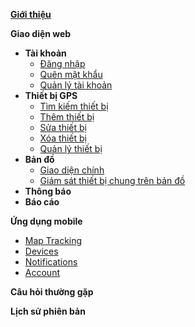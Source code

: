 [**Giới thiệu** ](vi/modules/get-started/)

**Giao diện web**
   * **Tài khoản**
     * [Đăng nhập](vi/modules/web-interface/users/login/)
     * [Quên mật khẩu](vi/modules/web-interface/users/forget-password/)
     * [Quản lý tài khoản](vi/modules/web-interface/users/account-management/) 
  * **Thiết bị GPS**
     * [Tìm kiếm thiết bị](vi/modules/web-interface/devices/search-device/)
     * [Thêm thiết bị](vi/modules/web-interface/devices/add-device/)
     * [Sửa thiết bị ](vi/modules/web-interface/devices/edit-device/)
     * [Xóa thiết bị ](vi/modules/web-interface/devices/delete-device/)
     * [Quản lý thiết bị](vi/modules/web-interface/devices/equipment-management/)
  * **Bản đồ**  
     * [Giao diện chính ](vi/modules/web-interface/tracking/Interface-main/)
     * [Giám sát thiết bị chung trên bản đồ ](vi/modules/web-interface/tracking/navigation-panel/)
  * **Thông báo**
  * **Báo cáo**
 

**Ứng dụng mobile**
   * [Map Tracking](vi/modules/mobile-apps/map/)
   * [Devices](vi/modules/mobile-apps/devices/)
   * [Notifications](vi/modules/mobile-apps/notifications/)
   * [Account](vi/modules/mobile-apps/account/)

**Câu hỏi thường gặp**

**Lịch sử phiên bản**

<!-- 
[**Giới thiệu** ](vi/modules/get-started/)

[**Giao diện web**](#)
  * [**Tài khoản**](#)
    * [Đăng nhập](vi/modules/web-interface/users/login/)
    * [Quên mật khẩu](vi/modules/web-interface/users/forget-password/)
    * [Quản lý tài khoản](vi/modules/web-interface/users/account-management/) 
  * **Thiết bị GPS**
    * [Tìm kiếm thiết bị](vi/modules/web-interface/devices/search-device/)
    * [Thêm thiết bị](vi/modules/web-interface/devices/add-device/)
    * [Sửa thiết bị ](vi/modules/web-interface/devices/edit-device/)
    * [Xóa thiết bị ](vi/modules/web-interface/devices/delete-device/)
    * [Quản lý thiết bị](vi/modules/web-interface/devices/equipment-management/)
  * **Bản đồ**  
    * [Giao diện chính ](vi/modules/web-interface/tracking/Interface-main/)
  * **Thông báo**
  * **Báo cáo**
  * **Vùng cảnh báo**

**Ứng dụng mobile**
   * [Map Tracking](vi/modules/mobile-apps/map/)
   * [Devices](vi/modules/mobile-apps/devices/)
   * [Notifications](vi/modules/mobile-apps/notifications/)
   * [Account](vi/modules/mobile-apps/account/)

**Câu hỏi thường gặp**

**Lịch sử phiên bản**

------- -->

